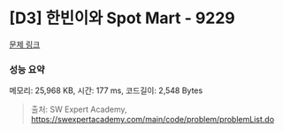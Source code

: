 # [D3] 한빈이와 Spot Mart - 9229 

[문제 링크](https://swexpertacademy.com/main/code/problem/problemDetail.do?contestProbId=AW8Wj7cqbY0DFAXN) 

### 성능 요약

메모리: 25,968 KB, 시간: 177 ms, 코드길이: 2,548 Bytes



> 출처: SW Expert Academy, https://swexpertacademy.com/main/code/problem/problemList.do